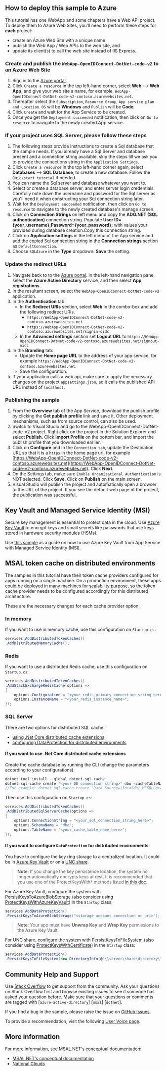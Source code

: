 ## How to deploy this sample to Azure

This tutorial has one WebApp and some chapters have a Web API project. To deploy them to Azure Web Sites, you'll need to perform these steps for **each** project:

- create an Azure Web Site with a unique name
- publish the Web App / Web APIs to the web site, and
- update its client(s) to call the web site instead of IIS Express.

### Create and publish the `WebApp-OpenIDConnect-DotNet-code-v2` to an Azure Web Site

1. Sign in to the [Azure portal](https://portal.azure.com).
1. Click `Create a resource` in the top left-hand corner, select **Web** --> **Web App**, and give your web site a name, for example, `WebApp-OpenIDConnect-DotNet-code-v2-contoso.azurewebsites.net`.
1. Thereafter select the `Subscription`, `Resource Group`, `App service plan and Location`. `OS` will be **Windows** and `Publish` will be **Code**.
1. Click `Create` and wait for the App Service to be created.
1. Once you get the `Deployment succeeded` notification, then click on `Go to resource` to navigate to the newly created App service.

### If your project uses **SQL Server**, please follow these steps

1. The following steps provide instructions to create a Sql database that the sample needs. If you already have a Sql Server and database present and a connection string available, skip the steps till we ask you to provide the connections string in the `Application Settings`.
1. Click `Create a resource` in the top left-hand corner again, select **Databases** --> **SQL Database**, to create a new database. Follow the `Quickstart tutorial` if needed.
1. You can name the Sql server and database whatever you want to.
1. Select or create a database server, and enter server login credentials. Carefully note down the username and password for the Sql server as you'll need it when constructing your Sql connection string later.
1. Wait for the `Deployment succeeded` notification, then click on `Go to resource` to navigate to the newly created database's manage screen.
1. Click on **Connection Strings** on left menu and copy the **ADO.NET (SQL authentication)** connection string. Populate  **User ID={your_username};Password={your_password};** with values your provided during database creation.Copy this connection string.
1. Click on **Application settings** in the left menu of the App service and add the copied Sql connection string in the **Connection strings** section as `DefaultConnection`.
1. Choose `SQLAzure` in the **Type** dropdown. **Save** the setting.

### Update the redirect URLs

1. Navigate back to to the [Azure portal](https://portal.azure.com).
In the left-hand navigation pane, select the **Azure Active Directory** service, and then select **App registrations**.
1. In the resultant screen, select the `WebApp-OpenIDConnect-DotNet-code-v2` application.
1. In the **Authentication** tab:
   - In the **Redirect URIs** section, select **Web** in the combo-box and add the following redirect URIs.
       - `https://WebApp-OpenIDConnect-DotNet-code-v2-contoso.azurewebsites.net`
       - `https://WebApp-OpenIDConnect-DotNet-code-v2-contoso.azurewebsites.net/signin-oidc`
   - In the **Advanced settings** section set **Logout URL** to `https://WebApp-OpenIDConnect-DotNet-code-v2-contoso.azurewebsites.net/signout-oidc`
1. In the **Branding** tab:
    - Update the **Home page URL** to the address of your app service, for example `https://WebApp-OpenIDConnect-DotNet-code-v2-contoso.azurewebsites.net`.
    - Save the configuration.
1. If your application calls a web api, make sure to apply the necessary changes on the project `appsettings.json`, so it calls the published API URL instead of `localhost`.

### Publishing the sample

1. From the **Overview** tab of the App Service, download the publish profile by clicking the **Get publish profile** link and save it.  Other deployment mechanisms, such as from source control, can also be used.
1. Switch to Visual Studio and go to the WebApp-OpenIDConnect-DotNet-code-v2 project.  Right click on the project in the Solution Explorer and select **Publish**.  Click **Import Profile** on the bottom bar, and import the publish profile that you downloaded earlier.
1. Click on **Configure** and in the `Connection tab`, update the Destination URL so that it is a `https` in the home page url, for example [https://WebApp-OpenIDConnect-DotNet-code-v2-contoso.azurewebsites.net](https://WebApp-OpenIDConnect-DotNet-code-v2-contoso.azurewebsites.net). Click **Next**.
1. On the Settings tab, make sure `Enable Organizational Authentication` is NOT selected.  Click **Save**. Click on **Publish** on the main screen.
1. Visual Studio will publish the project and automatically open a browser to the URL of the project.  If you see the default web page of the project, the publication was successful.

## Key Vault and Managed Service Identity (MSI)

Secure key management is essential to protect data in the cloud. Use [Azure Key Vault](https://azure.microsoft.com/en-ca/services/key-vault/) to encrypt keys and small secrets like passwords that use keys stored in hardware security modules (HSMs).

Use [this sample](https://github.com/Azure-Samples/app-service-msi-keyvault-dotnet) as a guide on how to use Azure Key Vault from App Service with Managed Service Identity (MSI).

## MSAL token cache on distributed environments

The samples in this tutorial have their token cache providers configured for apps running on a single machine. On a production environment, these apps could be deployed in many machines for scalability purpose, so the token cache provider needs to be configured accordingly for this distributed architecture.

These are the necessary changes for each cache provider option:

### In memory

If you want to use in memory cache, use this configuration on `Startup.cs`:

```csharp
services.AddDistributedTokenCaches()
.AddDistributedMemoryCache();
```

### Redis

If you want to use a distributed Redis cache, use this configuration on `Startup.cs`:

```csharp
services.AddDistributedTokenCaches()
.AddStackExchangeRedisCache(options =>
{
    options.Configuration = "<your_redis_primary_connection_string_here>";
    options.InstanceName = "<your_redis_instance_name>";
});
```

### SQL Server

There are two options for distributed SQL cache:

- [using .Net Core distributed cache extensions](https://docs.microsoft.com/en-us/aspnet/core/performance/caching/distributed?view=aspnetcore-2.2)
- [configuring DataProtection for distributed environments](https://docs.microsoft.com/en-us/aspnet/core/security/data-protection/configuration/overview?view=aspnetcore-2.2)

#### If you want to use .Net Core distributed cache extensions

Create the cache database by running the CLI (change the parameters according to your configurations)

```csharp
dotnet tool install --global dotnet-sql-cache
dotnet sql-cache create "<your DB connection string>" dbo <cacheTableName>
//For example: dotnet sql-cache create "Data Source=(localdb)\MSSQLLocalDB;Initial Catalog=My_Database;Integrated Security=True;" dbo TokenCache
```

Then use this configuration on `Startup.cs`:

```csharp
services.AddDistributedTokenCaches()
.AddDistributedSqlServerCache(options =>
{
    options.ConnectionString = "<your_sql_connection_string_here>";
    options.SchemaName = "dbo";
    options.TableName = "<your_cache_table_name_here>";
});
```

#### If you want to configure `DataProtection` for distributed environments

You have to configure the key ring storage to a centralized location. It could be in [Azure Key Vault](https://azure.microsoft.com/services/key-vault/) or on a [UNC share](https://docs.microsoft.com/en-us/openspecs/windows_protocols/ms-dfsc/149a3039-98ce-491a-9268-2f5ddef08192).

> **Note**: If you change the key persistence location, the system no longer automatically encrypts keys at rest. It is recommended that you use one of the ProtectKeysWith* methods listed [in this doc](https://docs.microsoft.com/en-us/aspnet/core/security/data-protection/configuration/overview?view=aspnetcore-2.2).

For Azure Key Vault, configure the system with [PersistKeysToAzureBlobStorage](https://docs.microsoft.com/en-us/dotnet/api/microsoft.aspnetcore.dataprotection.azuredataprotectionbuilderextensions.persistkeystoazureblobstorage?view=aspnetcore-2.2) (also consider using [ProtectKeysWithAzureKeyVault](https://docs.microsoft.com/en-us/dotnet/api/microsoft.aspnetcore.dataprotection.azuredataprotectionbuilderextensions.protectkeyswithazurekeyvault)) in the `Startup` class:

```csharp
services.AddDataProtection()
.PersistKeysToAzureBlobStorage("<storage account connection or uri>");
```

> **Note**: Your app must have **Unwrap Key** and **Wrap Key** permissions to the Azure Key Vault.

For UNC share, configure the system with [PersistKeysToFileSystem](https://docs.microsoft.com/en-us/dotnet/api/microsoft.aspnetcore.dataprotection.dataprotectionbuilderextensions.persistkeystofilesystem) (also consider using [ProtectKeysWithCertificate](https://docs.microsoft.com/en-us/dotnet/api/microsoft.aspnetcore.dataprotection.dataprotectionbuilderextensions.protectkeyswithcertificate?view=aspnetcore-2.2)) in the `Startup` class:

```csharp
services.AddDataProtection()
.PersistKeysToFileSystem(new DirectoryInfo(@"\\server\share\directory\"));
```

## Community Help and Support

Use [Stack Overflow](http://stackoverflow.com/questions/tagged/msal) to get support from the community.
Ask your questions on Stack Overflow first and browse existing issues to see if someone has asked your question before.
Make sure that your questions or comments are tagged with [`azure-active-directory`] [`msal`] [`dotnet`].

If you find a bug in the sample, please raise the issue on [GitHub Issues](../../issues).

To provide a recommendation, visit the following [User Voice page](https://feedback.azure.com/forums/169401-azure-active-directory).

## More information

For more information, see MSAL.NET's conceptual documentation:

- [MSAL.NET's conceptual documentation](https://aka.ms/msal-net)
- [National Clouds](https://docs.microsoft.com/en-us/azure/active-directory/develop/authentication-national-cloud#app-registration-endpoints)

